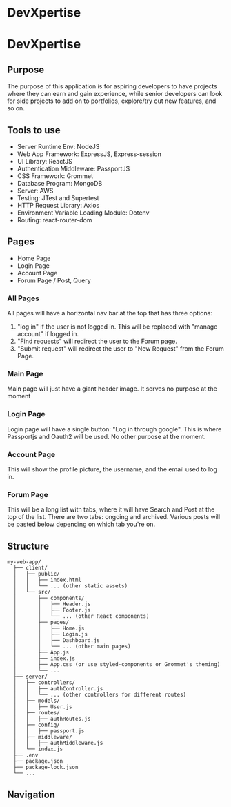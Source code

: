 # DevXpertise
 
# DevXpertise
## Purpose
The purpose of this application is for aspiring developers to have projects where they can earn and gain experience, while senior developers can look for side projects to add on to portfolios, explore/try out new features, and so on.

## Tools to use

- Server Runtime Env: NodeJS
- Web App Framework: ExpressJS, Express-session
- UI Library: ReactJS
- Authentication Middleware: PassportJS
- CSS Framework: Grommet
- Database Program: MongoDB
- Server: AWS
- Testing: JTest and Supertest
- HTTP Request Library: Axios
- Environment Variable Loading Module: Dotenv
- Routing: react-router-dom

## Pages
- Home Page
- Login Page 
- Account Page
- Forum Page / Post, Query

### All Pages
All pages will have a horizontal nav bar at the top that has three options:
1. "log in" if the user is not logged in. This will be replaced with "manage account" if logged in.
2. "Find requests" will redirect the user to the Forum page.
3. "Submit request" will redirect the user to "New Request" from the Forum Page.

### Main Page
Main page will just have a giant header image. It serves no purpose at the moment

### Login Page
Login page will have a single button: "Log in through google".
This is where Passportjs and Oauth2 will be used.
No other purpose at the moment.

### Account Page
This will show the profile picture, the username, and the email used to log in.

### Forum Page
This will be a long list with tabs, where it will have Search and Post at the top of the list.
There are two tabs: ongoing and archived.
Various posts will be pasted below depending on which tab you're on.

## Structure

```
my-web-app/
  ├── client/
  │   ├── public/
  │   │   ├── index.html
  │   │   └── ... (other static assets)
  │   └── src/
  │       ├── components/
  │       │   ├── Header.js
  │       │   ├── Footer.js
  │       │   └── ... (other React components)
  │       ├── pages/
  │       │   ├── Home.js
  │       │   ├── Login.js
  │       │   ├── Dashboard.js
  │       │   └── ... (other main pages)
  │       ├── App.js
  │       ├── index.js
  │       ├── App.css (or use styled-components or Grommet's theming)
  │       └── ...
  ├── server/
  │   ├── controllers/
  │   │   ├── authController.js
  │   │   └── ... (other controllers for different routes)
  │   ├── models/
  │   │   ├── User.js
  │   ├── routes/
  │   │   ├── authRoutes.js
  │   ├── config/
  │   │   ├── passport.js
  │   ├── middleware/
  │   │   ├── authMiddleware.js
  │   └── index.js
  ├── .env
  ├── package.json
  ├── package-lock.json
  └── ...
```

## Navigation

